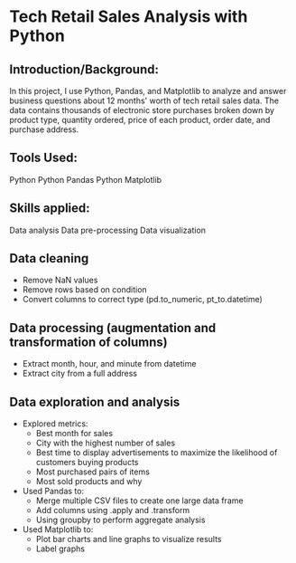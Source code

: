 # Tech Retail Sales Analysis with Python
## Introduction/Background:
In this project, I use Python, Pandas, and Matplotlib to analyze and answer business questions about 12 months' worth of tech retail sales data. The data contains thousands of electronic store purchases broken down by product type, quantity ordered, price of each product, order date, and purchase address. 
## Tools Used:
Python
Python Pandas
Python Matplotlib
## Skills applied:
Data analysis
Data pre-processing
Data visualization
## Data cleaning
- Remove NaN values
- Remove rows based on condition
- Convert columns to correct type (pd.to_numeric, pt_to.datetime)
## Data processing (augmentation and transformation of columns)
- Extract month, hour, and minute from datetime
- Extract city from a full address
## Data exploration and analysis
- Explored metrics:
    - Best month for sales
    - City with the highest number of sales
    - Best time to display advertisements to maximize the likelihood of customers buying products
    - Most purchased pairs of items
    - Most sold products and why
- Used Pandas to:
    - Merge multiple CSV files to create one large data frame
    - Add columns using .apply and .transform
    - Using groupby to perform aggregate analysis
- Used Matplotlib to:
    - Plot bar charts and line graphs to visualize results
    - Label graphs


